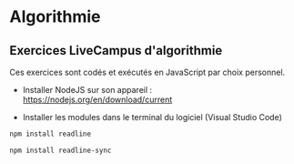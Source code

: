# Algorithmie

## Exercices LiveCampus d'algorithmie

Ces exercices sont codés et exécutés en JavaScript par choix personnel.

* Installer NodeJS sur son appareil : https://nodejs.org/en/download/current

* Installer les modules dans le terminal du logiciel (Visual Studio Code)

```bash
npm install readline

npm install readline-sync
```

